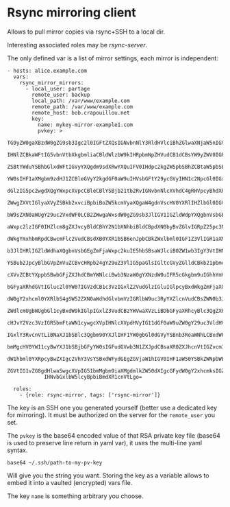Rsync mirroring client
======================

Allows to pull mirror copies via rsync+SSH to a local dir.

Interesting associated roles may be *rsync-server*.

The only defined var is a list of mirror settings, each mirror is independent:

    - hosts: alice.example.com
      vars:
        rsync_mirror_mirrors:
          - local_user: partage
            remote_user: backup
            local_path: /var/www/example.com
            remote_path: /var/www/example.com
            remote_host: bob.crapouillou.net
            key:
              name: mykey-mirror-example1.com
              pvkey: >
                TG9yZW0gaXBzdW0gZG9sb3Igc2l0IGFtZXQsIGNvbnNlY3RldHVlciBhZGlwaXNjaW5nIGVsaXQs
                IHNlZCBkaWFtIG5vbnVtbXkgbmliaCBldWlzbW9kIHRpbmNpZHVudCB1dCBsYW9yZWV0IGRvbG9y
                ZSBtYWduYSBhbGlxdWFtIGVyYXQgdm9sdXRwYXQuIFV0IHdpc2kgZW5pbSBhZCBtaW5pbSB2ZW5p
                YW0sIHF1aXMgbm9zdHJ1ZCBleGVyY2kgdGF0aW9uIHVsbGFtY29ycGVyIHN1c2NpcGl0IGxvYm9y
                dGlzIG5pc2wgdXQgYWxpcXVpcCBleCBlYSBjb21tb2RvIGNvbnNlcXVhdC4gRHVpcyBhdXRlbSB2
                ZWwgZXVtIGlyaXVyZSBkb2xvciBpbiBoZW5kcmVyaXQgaW4gdnVscHV0YXRlIHZlbGl0IGVzc2Ug
                bW9sZXN0aWUgY29uc2VxdWF0LCB2ZWwgaWxsdW0gZG9sb3JlIGV1IGZldWdpYXQgbnVsbGEgZmFj
                aWxpc2lzIGF0IHZlcm8gZXJvcyBldCBhY2N1bXNhbiBldCBpdXN0byBvZGlvIGRpZ25pc3NpbSBx
                dWkgYmxhbmRpdCBwcmFlc2VudCBsdXB0YXR1bSB6enJpbCBkZWxlbml0IGF1Z3VlIGR1aXMgZG9s
                b3JlIHRlIGZldWdhaXQgbnVsbGEgZmFjaWxpc2kuIE5hbSBsaWJlciB0ZW1wb3IgY3VtIHNvbHV0
                YSBub2JpcyBlbGVpZmVuZCBvcHRpb24gY29uZ3VlIG5paGlsIGltcGVyZGlldCBkb21pbmcgaWQg
                cXVvZCBtYXppbSBwbGFjZXJhdCBmYWNlciBwb3NzaW0gYXNzdW0uIFR5cGkgbm9uIGhhYmVudCBj
                bGFyaXRhdGVtIGluc2l0YW07IGVzdCB1c3VzIGxlZ2VudGlzIGluIGlpcyBxdWkgZmFjaXQgZW9y
                dW0gY2xhcml0YXRlbS4gSW52ZXN0aWdhdGlvbmVzIGRlbW9uc3RyYXZlcnVudCBsZWN0b3JlcyBs
                ZWdlcmUgbWUgbGl1cyBxdW9kIGlpIGxlZ3VudCBzYWVwaXVzLiBDbGFyaXRhcyBlc3QgZXRpYW0g
                cHJvY2Vzc3VzIGR5bmFtaWN1cywgcXVpIHNlcXVpdHVyIG11dGF0aW9uZW0gY29uc3VldHVkaXVt
                IGxlY3RvcnVtLiBNaXJ1bSBlc3Qgbm90YXJlIHF1YW0gbGl0dGVyYSBnb3RoaWNhLCBxdWFtIG51
                bmMgcHV0YW11cyBwYXJ1bSBjbGFyYW0sIGFudGVwb3N1ZXJpdCBsaXR0ZXJhcnVtIGZvcm1hcyBo
                dW1hbml0YXRpcyBwZXIgc2VhY3VsYSBxdWFydGEgZGVjaW1hIGV0IHF1aW50YSBkZWNpbWEuIEVv
                ZGVtIG1vZG8gdHlwaSwgcXVpIG51bmMgbm9iaXMgdmlkZW50dXIgcGFydW0gY2xhcmksIGZpYW50
                IHNvbGxlbW5lcyBpbiBmdXR1cnVtLgo=

      roles:
        - {role: rsync-mirror, tags: ['rsync-mirror']}


The key is an SSH one you generated yourself (better use a dedicated key for
mirroring). It must be authorized on the server for the `remote_user` you set.

The `pvkey` is the base64 encoded value of that RSA private key file (base64 is
used to preserve line return in yaml var), it uses the multi-line yaml syntax.

    base64 ~/.ssh/path-to-my-pv-key

Will give you the string you want. Storing the key as a variable allows to embed
it into a vaulted (encrypted) vars file.

The key `name` is something arbitrary you choose.
